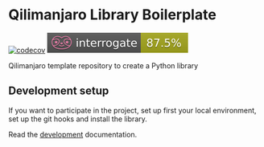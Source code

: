 # Qilimanjaro Library Boilerplate
[![codecov](https://codecov.io/gh/qilimanjaro-tech/qililab/branch/main/graph/badge.svg?token=9GDYLAGT7B)](https://codecov.io/gh/qilimanjaro-tech/qililab)
![interrogate](./interrogate_badge.svg)

Qilimanjaro template repository to create a Python library

## Development setup

If you want to participate in the project, set up first your local environment, set up the git hooks and install the library.

Read the [development](./doc/DEVELOPMENT.md) documentation.
